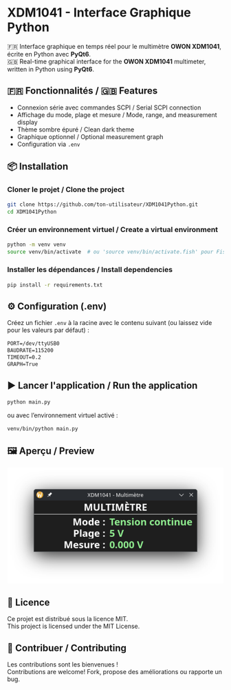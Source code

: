 # XDM1041 - Interface Graphique Python

🇫🇷 Interface graphique en temps réel pour le multimètre **OWON XDM1041**, écrite en Python avec **PyQt6**.  
🇬🇧 Real-time graphical interface for the **OWON XDM1041** multimeter, written in Python using **PyQt6**.

## 🇫🇷 Fonctionnalités / 🇬🇧 Features

- Connexion série avec commandes SCPI / Serial SCPI connection
- Affichage du mode, plage et mesure / Mode, range, and measurement display
- Thème sombre épuré / Clean dark theme
- Graphique optionnel / Optional measurement graph
- Configuration via `.env`

## 📦 Installation

### Cloner le projet / Clone the project

```bash
git clone https://github.com/ton-utilisateur/XDM1041Python.git
cd XDM1041Python
```

### Créer un environnement virtuel / Create a virtual environment

```bash
python -m venv venv
source venv/bin/activate  # ou 'source venv/bin/activate.fish' pour Fish
```

### Installer les dépendances / Install dependencies

```bash
pip install -r requirements.txt
```

## ⚙️ Configuration (.env)

Créez un fichier `.env` à la racine avec le contenu suivant (ou laissez vide pour les valeurs par défaut) :

```env
PORT=/dev/ttyUSB0
BAUDRATE=115200
TIMEOUT=0.2
GRAPH=True
```

## ▶️ Lancer l'application / Run the application

```bash
python main.py
```

ou avec l’environnement virtuel activé :

```bash
venv/bin/python main.py
```

## 🖼️ Aperçu / Preview

![Capture](images/capture1.png)

## 📄 Licence

Ce projet est distribué sous la licence MIT.  
This project is licensed under the MIT License.

## 🤝 Contribuer / Contributing

Les contributions sont les bienvenues !  
Contributions are welcome! Fork, propose des améliorations ou rapporte un bug.